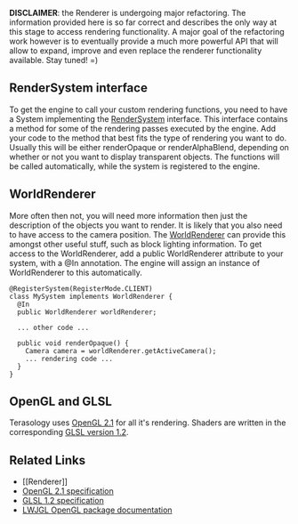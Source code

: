 **DISCLAIMER**: the Renderer is undergoing major refactoring. The information provided here is so far correct and describes the only way at this stage to access rendering functionality. A major goal of the refactoring work however is to eventually provide a much more powerful API that will allow to expand, improve and even replace the renderer functionality available. Stay tuned! =)

## RenderSystem interface
To get the engine to call your custom rendering functions, you need to have a System implementing the [RenderSystem](http://jenkins.terasology.org/job/Terasology/javadoc/index.html?org/terasology/entitySystem/systems/RenderSystem.html) interface. This interface contains a method for some of the rendering passes executed by the engine. Add your code to the method that best fits the type of rendering you want to do.
Usually this will be either renderOpaque or renderAlphaBlend, depending on whether or not you want to display transparent objects. The functions will be called automatically, while the system is registered to the engine.

## WorldRenderer
More often then not, you will need more information then just the description of the objects you want to render. It is likely that you also need to have access to the camera position. The [WorldRenderer](http://jenkins.terasology.org/job/Terasology/javadoc/index.html?org/terasology/rendering/world/WorldRenderer.html) can provide this amongst other useful stuff, such as block lighting information. To get access to the WorldRenderer, add a public WorldRenderer attribute to your system, with a @In annotation. The engine will assign an instance of WorldRenderer to this automatically.

    @RegisterSystem(RegisterMode.CLIENT)
    class MySystem implements WorldRenderer {
      @In
      public WorldRenderer worldRenderer;
      
      ... other code ...
 
      public void renderOpaque() {
        Camera camera = worldRenderer.getActiveCamera();
        ... rendering code ...
      }
    }

## OpenGL and GLSL
Terasology uses [OpenGL 2.1](https://www.opengl.org/sdk/docs/man2/) for all it's rendering. Shaders are written in the corresponding [GLSL version 1.2](https://www.opengl.org/registry/doc/GLSLangSpec.Full.1.20.8.pdf).

## Related Links
* [[Renderer]]
* [OpenGL 2.1 specification](https://www.opengl.org/sdk/docs/man2/)
* [GLSL 1.2 specification](https://www.opengl.org/registry/doc/GLSLangSpec.Full.1.20.8.pdf)
* [LWJGL OpenGL package documentation](http://javadoc.lwjgl.org/index.html?org/lwjgl/opengl/package-summary.html)